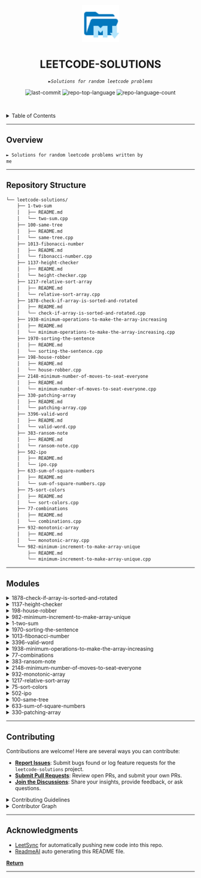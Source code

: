 <p align="center">
  <img src="https://raw.githubusercontent.com/PKief/vscode-material-icon-theme/ec559a9f6bfd399b82bb44393651661b08aaf7ba/icons/folder-markdown-open.svg" width="100" alt="project-logo">
</p>
<p align="center">
    <h1 align="center">LEETCODE-SOLUTIONS</h1>
</p>
<p align="center">
    <em><code>►Solutions for random leetcode problems</code></em>
</p>
<p align="center">
	<img src="https://img.shields.io/github/last-commit/thirt33n/leetcode-solutions?style=default&logo=git&logoColor=white&color=0080ff" alt="last-commit">
	<img src="https://img.shields.io/github/languages/top/thirt33n/leetcode-solutions?style=default&color=0080ff" alt="repo-top-language">
	<img src="https://img.shields.io/github/languages/count/thirt33n/leetcode-solutions?style=default&color=0080ff" alt="repo-language-count">
<p>
<p align="center">
	<!-- default option, no dependency badges. -->
</p>

<br><!-- TABLE OF CONTENTS -->
<details>
  <summary>Table of Contents</summary><br>

- [ Overview](#-overview)
- [ Repository Structure](#-repository-structure)
- [ Modules](#-modules)
- [ Contributing](#-contributing)
- [ Acknowledgments](#-acknowledgments)
</details>
<hr>

##  Overview

<code>► Solutions for random leetcode problems written by me</code>

---


##  Repository Structure

```sh
└── leetcode-solutions/
    ├── 1-two-sum
    │   ├── README.md
    │   └── two-sum.cpp
    ├── 100-same-tree
    │   ├── README.md
    │   └── same-tree.cpp
    ├── 1013-fibonacci-number
    │   ├── README.md
    │   └── fibonacci-number.cpp
    ├── 1137-height-checker
    │   ├── README.md
    │   └── height-checker.cpp
    ├── 1217-relative-sort-array
    │   ├── README.md
    │   └── relative-sort-array.cpp
    ├── 1878-check-if-array-is-sorted-and-rotated
    │   ├── README.md
    │   └── check-if-array-is-sorted-and-rotated.cpp
    ├── 1938-minimum-operations-to-make-the-array-increasing
    │   ├── README.md
    │   └── minimum-operations-to-make-the-array-increasing.cpp
    ├── 1970-sorting-the-sentence
    │   ├── README.md
    │   └── sorting-the-sentence.cpp
    ├── 198-house-robber
    │   ├── README.md
    │   └── house-robber.cpp
    ├── 2148-minimum-number-of-moves-to-seat-everyone
    │   ├── README.md
    │   └── minimum-number-of-moves-to-seat-everyone.cpp
    ├── 330-patching-array
    │   ├── README.md
    │   └── patching-array.cpp
    ├── 3396-valid-word
    │   ├── README.md
    │   └── valid-word.cpp
    ├── 383-ransom-note
    │   ├── README.md
    │   └── ransom-note.cpp
    ├── 502-ipo
    │   ├── README.md
    │   └── ipo.cpp
    ├── 633-sum-of-square-numbers
    │   ├── README.md
    │   └── sum-of-square-numbers.cpp
    ├── 75-sort-colors
    │   ├── README.md
    │   └── sort-colors.cpp
    ├── 77-combinations
    │   ├── README.md
    │   └── combinations.cpp
    ├── 932-monotonic-array
    │   ├── README.md
    │   └── monotonic-array.cpp
    └── 982-minimum-increment-to-make-array-unique
        ├── README.md
        └── minimum-increment-to-make-array-unique.cpp
```

---

##  Modules

<details closed><summary>1878-check-if-array-is-sorted-and-rotated</summary>

| File                                                                                                                                                                                      | Summary                         |
| ---                                                                                                                                                                                       | ---                             |
| [check-if-array-is-sorted-and-rotated.cpp](https://github.com/thirt33n/leetcode-solutions/blob/master/1878-check-if-array-is-sorted-and-rotated/check-if-array-is-sorted-and-rotated.cpp) | <code>► INSERT-TEXT-HERE</code> |

</details>

<details closed><summary>1137-height-checker</summary>

| File                                                                                                                    | Summary                         |
| ---                                                                                                                     | ---                             |
| [height-checker.cpp](https://github.com/thirt33n/leetcode-solutions/blob/master/1137-height-checker/height-checker.cpp) | <code>► INSERT-TEXT-HERE</code> |

</details>

<details closed><summary>198-house-robber</summary>

| File                                                                                                             | Summary                         |
| ---                                                                                                              | ---                             |
| [house-robber.cpp](https://github.com/thirt33n/leetcode-solutions/blob/master/198-house-robber/house-robber.cpp) | <code>► INSERT-TEXT-HERE</code> |

</details>

<details closed><summary>982-minimum-increment-to-make-array-unique</summary>

| File                                                                                                                                                                                           | Summary                         |
| ---                                                                                                                                                                                            | ---                             |
| [minimum-increment-to-make-array-unique.cpp](https://github.com/thirt33n/leetcode-solutions/blob/master/982-minimum-increment-to-make-array-unique/minimum-increment-to-make-array-unique.cpp) | <code>► INSERT-TEXT-HERE</code> |

</details>

<details closed><summary>1-two-sum</summary>

| File                                                                                            | Summary                         |
| ---                                                                                             | ---                             |
| [two-sum.cpp](https://github.com/thirt33n/leetcode-solutions/blob/master/1-two-sum/two-sum.cpp) | <code>► INSERT-TEXT-HERE</code> |

</details>

<details closed><summary>1970-sorting-the-sentence</summary>

| File                                                                                                                                      | Summary                         |
| ---                                                                                                                                       | ---                             |
| [sorting-the-sentence.cpp](https://github.com/thirt33n/leetcode-solutions/blob/master/1970-sorting-the-sentence/sorting-the-sentence.cpp) | <code>► INSERT-TEXT-HERE</code> |

</details>

<details closed><summary>1013-fibonacci-number</summary>

| File                                                                                                                          | Summary                         |
| ---                                                                                                                           | ---                             |
| [fibonacci-number.cpp](https://github.com/thirt33n/leetcode-solutions/blob/master/1013-fibonacci-number/fibonacci-number.cpp) | <code>► INSERT-TEXT-HERE</code> |

</details>

<details closed><summary>3396-valid-word</summary>

| File                                                                                                        | Summary                         |
| ---                                                                                                         | ---                             |
| [valid-word.cpp](https://github.com/thirt33n/leetcode-solutions/blob/master/3396-valid-word/valid-word.cpp) | <code>► INSERT-TEXT-HERE</code> |

</details>

<details closed><summary>1938-minimum-operations-to-make-the-array-increasing</summary>

| File                                                                                                                                                                                                                       | Summary                         |
| ---                                                                                                                                                                                                                        | ---                             |
| [minimum-operations-to-make-the-array-increasing.cpp](https://github.com/thirt33n/leetcode-solutions/blob/master/1938-minimum-operations-to-make-the-array-increasing/minimum-operations-to-make-the-array-increasing.cpp) | <code>► INSERT-TEXT-HERE</code> |

</details>

<details closed><summary>77-combinations</summary>

| File                                                                                                            | Summary                         |
| ---                                                                                                             | ---                             |
| [combinations.cpp](https://github.com/thirt33n/leetcode-solutions/blob/master/77-combinations/combinations.cpp) | <code>► INSERT-TEXT-HERE</code> |

</details>

<details closed><summary>383-ransom-note</summary>

| File                                                                                                          | Summary                         |
| ---                                                                                                           | ---                             |
| [ransom-note.cpp](https://github.com/thirt33n/leetcode-solutions/blob/master/383-ransom-note/ransom-note.cpp) | <code>► INSERT-TEXT-HERE</code> |

</details>

<details closed><summary>2148-minimum-number-of-moves-to-seat-everyone</summary>

| File                                                                                                                                                                                                  | Summary                         |
| ---                                                                                                                                                                                                   | ---                             |
| [minimum-number-of-moves-to-seat-everyone.cpp](https://github.com/thirt33n/leetcode-solutions/blob/master/2148-minimum-number-of-moves-to-seat-everyone/minimum-number-of-moves-to-seat-everyone.cpp) | <code>► INSERT-TEXT-HERE</code> |

</details>

<details closed><summary>932-monotonic-array</summary>

| File                                                                                                                      | Summary                         |
| ---                                                                                                                       | ---                             |
| [monotonic-array.cpp](https://github.com/thirt33n/leetcode-solutions/blob/master/932-monotonic-array/monotonic-array.cpp) | <code>► INSERT-TEXT-HERE</code> |

</details>

<details closed><summary>1217-relative-sort-array</summary>

| File                                                                                                                                   | Summary                         |
| ---                                                                                                                                    | ---                             |
| [relative-sort-array.cpp](https://github.com/thirt33n/leetcode-solutions/blob/master/1217-relative-sort-array/relative-sort-array.cpp) | <code>► INSERT-TEXT-HERE</code> |

</details>

<details closed><summary>75-sort-colors</summary>

| File                                                                                                         | Summary                         |
| ---                                                                                                          | ---                             |
| [sort-colors.cpp](https://github.com/thirt33n/leetcode-solutions/blob/master/75-sort-colors/sort-colors.cpp) | <code>► INSERT-TEXT-HERE</code> |

</details>

<details closed><summary>502-ipo</summary>

| File                                                                                  | Summary                         |
| ---                                                                                   | ---                             |
| [ipo.cpp](https://github.com/thirt33n/leetcode-solutions/blob/master/502-ipo/ipo.cpp) | <code>► INSERT-TEXT-HERE</code> |

</details>

<details closed><summary>100-same-tree</summary>

| File                                                                                                    | Summary                         |
| ---                                                                                                     | ---                             |
| [same-tree.cpp](https://github.com/thirt33n/leetcode-solutions/blob/master/100-same-tree/same-tree.cpp) | <code>► INSERT-TEXT-HERE</code> |

</details>

<details closed><summary>633-sum-of-square-numbers</summary>

| File                                                                                                                                        | Summary                         |
| ---                                                                                                                                         | ---                             |
| [sum-of-square-numbers.cpp](https://github.com/thirt33n/leetcode-solutions/blob/master/633-sum-of-square-numbers/sum-of-square-numbers.cpp) | <code>► INSERT-TEXT-HERE</code> |

</details>

<details closed><summary>330-patching-array</summary>

| File                                                                                                                   | Summary                         |
| ---                                                                                                                    | ---                             |
| [patching-array.cpp](https://github.com/thirt33n/leetcode-solutions/blob/master/330-patching-array/patching-array.cpp) | <code>► INSERT-TEXT-HERE</code> |

</details>

---

##  Contributing

Contributions are welcome! Here are several ways you can contribute:

- **[Report Issues](https://github.com/thirt33n/leetcode-solutions/issues)**: Submit bugs found or log feature requests for the `leetcode-solutions` project.
- **[Submit Pull Requests](https://github.com/thirt33n/leetcode-solutions/blob/main/CONTRIBUTING.md)**: Review open PRs, and submit your own PRs.
- **[Join the Discussions](https://github.com/thirt33n/leetcode-solutions/discussions)**: Share your insights, provide feedback, or ask questions.

<details closed>
<summary>Contributing Guidelines</summary>

1. **Fork the Repository**: Start by forking the project repository to your github account.
2. **Clone Locally**: Clone the forked repository to your local machine using a git client.
   ```sh
   git clone https://github.com/thirt33n/leetcode-solutions
   ```
3. **Create a New Branch**: Always work on a new branch, giving it a descriptive name.
   ```sh
   git checkout -b new-feature-x
   ```
4. **Make Your Changes**: Develop and test your changes locally.
5. **Commit Your Changes**: Commit with a clear message describing your updates.
   ```sh
   git commit -m 'Implemented new feature x.'
   ```
6. **Push to github**: Push the changes to your forked repository.
   ```sh
   git push origin new-feature-x
   ```
7. **Submit a Pull Request**: Create a PR against the original project repository. Clearly describe the changes and their motivations.
8. **Review**: Once your PR is reviewed and approved, it will be merged into the main branch. Congratulations on your contribution!
</details>

<details closed>
<summary>Contributor Graph</summary>
<br>
<p align="center">
   <a href="https://github.com{/thirt33n/leetcode-solutions/}graphs/contributors">
      <img src="https://contrib.rocks/image?repo=thirt33n/leetcode-solutions">
   </a>
</p>
</details>


---

##  Acknowledgments

- [LeetSync](https://github.com/LeetSync/LeetSync) for automatically pushing new code into this repo.
- [ReadmeAI](https://eli64s.github.io/readme-ai) auto generating this README file.

[**Return**](#-overview)

---
